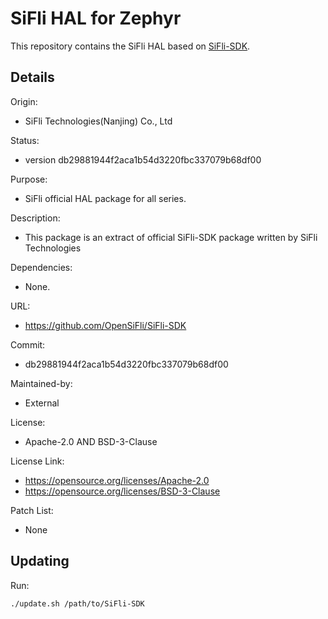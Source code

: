 # SiFli HAL for Zephyr

This repository contains the SiFli HAL based on
[SiFli-SDK](https://github.com/OpenSiFli/SiFli-SDK).

## Details

Origin:

- SiFli Technologies(Nanjing) Co., Ltd 

Status:

- version db29881944f2aca1b54d3220fbc337079b68df00

Purpose:

- SiFli official HAL package for all series.

Description:

- This package is an extract of official SiFli-SDK package written by SiFli Technologies

Dependencies:

- None.

URL:

- https://github.com/OpenSiFli/SiFli-SDK

Commit:

- db29881944f2aca1b54d3220fbc337079b68df00

Maintained-by:

- External

License:

- Apache-2.0 AND BSD-3-Clause

License Link:

- https://opensource.org/licenses/Apache-2.0
- https://opensource.org/licenses/BSD-3-Clause

Patch List:

- None

## Updating

Run:

```shell
./update.sh /path/to/SiFli-SDK
```
